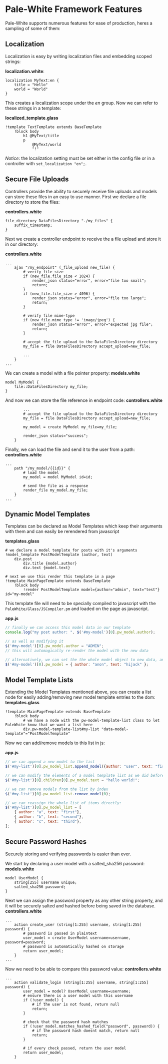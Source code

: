 # Pale-White Framework Features
Pale-White supports numerous features for ease of production, heres a sampling of some of them:

## Localization
Localization is easy by writing localization files and embedding scoped strings:

**localization.white**:
```
localization MyText:en {
	title = "Hello"
	world = "World"
}
```
This creates a localization scope under the *en* group.
Now we can refer to these strings in a template:

**localized_template.glass**
```
!template TextTemplate extends BaseTemplate
	!block body
		h1 @MyText/title
		p
			@MyText/world
			"!"
```

*Notice*: the localization setting must be set either in the config file or in a controller with `set_localization "en";`.

## Secure File Uploads
Controllers provide the ability to securely receive file uploads and models can store these files in an easy to use manner.
First we declare a file directory to store the files:

**controllers.white**
```
file_directory DataFilesDirectory "./my_files" {
	suffix_timestamp;
}
```

Next we create a controller endpoint to receive the a file upload and store it in our directory:

**controllers.white**
```
...
	ajax "/my_endpoint" (_file_upload new_file) {
		# verify file size
		if (new_file.file_size < 1024) {
			render_json status="error", error="file too small";
			return;
		}
		if (new_file.file_size > 4096) {
			render_json status="error", error="file too large";
			return;
		}

		# verify file mime-type
		if (new_file.mime_type != 'image/jpeg') {
			render_json status="error", error="expected jpg file";
			return;
		}

		# accept the file upload to the DataFilesDirectory directory
		my_file = file DataFilesDirectory accept_upload=new_file;

		...
	}
...
```

We can create a model with a file pointer property:
**models.white**
```
model MyModel {
	file::DataFilesDirectory my_file;
}
```

And now we can store the file reference in endpoint code:
**controllers.white**
```
		...
		# accept the file upload to the DataFilesDirectory directory
		my_file = file DataFilesDirectory accept_upload=new_file;

		my_model = create MyModel my_file=my_file;

		render_json status="success";
	}
```

Finally, we can load the file and send it to the user from a path:
**controllers.white**
```
...
	path "/my_model/{{id}}" {
		# load the model
		my_model = model MyModel id=id;

		# send the file as a response
		render_file my_model.my_file;
	}
...
```

## Dynamic Model Templates
Templates can be declared as Model Templates which keep their arguments with them and can easily be rerendered from javascript

**templates.glass**
```
# we declare a model template for posts with it's arguments
!model_template PostModelTemplate (author, text)
	div.post
		div.title {model.author}
		div.text {model.text}

# next we use this render this template in a page
!template MainPageTemplate extends BaseTemplate
	!block body
		!render PostModelTemplate model={author="admin", text="test"} id="my-model"
```

This template file will need to be specially compiled to javascript with the `PaleWhite/Glass/JSCompiler.pm` and loaded on the page as javascript.

**app.js**
```javascript
// finally we can access this model data in our template
console.log("my post author: ", $('#my-model')[0].pw_model.author);

// as well as modifying it
$('#my-model')[0].pw_model.author = "ADMIN";
// this will automagically re-render the model with the new data

// alternatively, we can set the the whole model object to new data, and rerender it with the new content
$('#my-model')[0].pw_model = { author: "anon", text: "hijack" };
```

## Model Template Lists
Extending the Model Templates mentioned above, you can create a list node for easily adding/removing new model template entries to the dom:
**templates.glass**
```
!template MainPageTemplate extends BaseTemplate
	!block body
		# we have a node with the pw-model-template-list class to let PaleWhite know that we want a list here
		div.pw-model-template-list#my-list "data-model-template"="PostModelTemplate"

```

Now we can add/remove models to this list in js:

**app.js**
```javascript
// we can append a new model to the list
$('#my-list')[0].pw_model_list.append_model({author: "user", text: "first"});

// we can modify the elements of a model template list as we did before
$('#my-list')[0].children[0].pw_model.text = "hello world!";

// we can remove models from the list by index
$('#my-list')[0].pw_model_list.remove_model(0);

// we can reassign the whole list of items directly:
$('#my-list')[0].pw_model_list = [
	{ author: "a", text: "first"},
	{ author: "b", text: "second"},
	{ author: "c", text: "third"},
];
```

## Secure Password Hashes
Securely storing and verifying passwords is easier than ever.

We start by declaring a user model with a salted_sha256 password:
**models.white**
```
model UserModel {
	string[255] username unique;
	salted_sha256 password;
}
```

Next we can assign the password property as any other string property,
and it will be securely salted and hashed before being saved in the database.
**controllers.white**
```
...
	action create_user (string[1:255] username, string[1:255] password) {
		# password is passed in plaintext
		user_model = create UserModel username=username, password=password;
		# password is automatically hashed on storage
		return user_model;
	}
...
```

Now we need to be able to compare this password value:
**controllers.white**
```
...
	action validate_login (string[1:255] username, string[1:255] password) {
		user_model = model? UserModel username=username;
		# ensure there is a user model with this username
		if (!user_model) {
			# if the user is not found, return null
			return;
		}

		# check that the password hash matches
		if (!user_model.matches_hashed_field("password", password)) {
			# if the password hash doesnt match, return null
			return;
		}

		# if every check passed, return the user model
		return user_model;
	}
```
